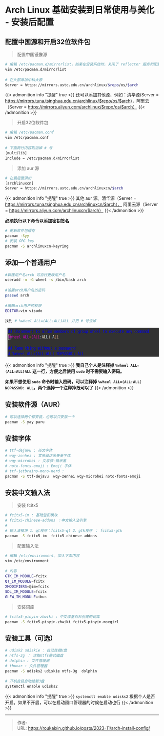 # Arch Linux 基础安装到日常使用与美化 - 安装后配置



## 配置中国源和开启32位软件包

> 配置中国镜像源
```bash
# 编辑 /etc/pacman.d/mirrorlist，如果在安装系统时，关闭了 reflector 服务和配置了 mirrorlist，那么这个可以不用改，为了保险起见，还是需要看一下和安装的时候有没有区别。
vim /etc/pacman.d/mirrorlist

# 在头部添加中科大源
Server = https://mirrors.ustc.edu.cn/archlinux/$repo/os/$arch
```

{{< admonition info "提醒" true >}}
还可以添加其他源，例如：清华源(Server = https://mirrors.tuna.tsinghua.edu.cn/archlinux/$repo/os/$arch)，阿里云（Server = https://mirrors.aliyun.com/archlinux/$repo/os/$arch）
{{< /admonition >}}

> 开启32位软件包
```bash
# 编辑 /etc/pacman.conf 
vim /etc/pacman.conf

# 下面两行内容取消掉 # 号
[multilib]
Include = /etc/pacman.d/mirrorlist
```

> 添加 aur 源
```bash
# 在最后面添加
[archlinuxcn]
Server = https://mirrors.ustc.edu.cn/archlinuxcn/$arch
```

{{< admonition info "提醒" true >}}
其他 aur 源。清华源（Server = https://mirrors.tuna.tsinghua.edu.cn/archlinuxcn/$arch），
阿里云源（Server = https://mirrors.aliyun.com/archlinuxcn/$arch）
{{< /admonition >}}

**必须执行以下命令以添加密钥签名**

```bash
# 更新软件包缓存
pacman -Syy
# 安装 GPG key
pacman -S archlinuxcn-keyring 
```



## 添加一个普通用户

```bash
#新建用户名arch 可自行更改用户名
useradd -m -G wheel -s /bin/bash arch

#设置arch用户名的密码
passwd arch

#编辑arch用户的权限
EDITOR=vim visudo

找到 # %wheel ALL=(ALL:ALL)ALL 并把 # 号去掉
```

![image-20230625065238368](images/Arch%20Linux.assets/image-20230625065238368.png " ")


{{< admonition info "提醒" true >}}
**我自己个人是注释掉 `%wheel ALL=(ALL:ALL)ALL` 这一行，方便之后使用 `sudo` 时不需要输入密码。**

**如果不想使用 `sudo` 命令时输入密码，可以注释掉 `%wheel ALL=(ALL:ALL) NOPASSWD: ALL`。两个选择一个注释掉既可以了**
{{< /admonition >}}


## 安装软件源（AUR）

```bash
# 可以选择两个都安装，也可以只安装一个
pacman -S yay paru
```



## 安装字体

```bash
# ttf-dejavu : 英文字体
# wqy-zenhei : 文泉驿正黑矢量字体
# wqy-microhei : 文泉驿-微米黑
# noto-fonts-emoji : Emoji 字体
# ttf-jetbrains-mono-nerd :
pacman -S ttf-dejavu  wqy-zenhei wqy-microhei noto-fonts-emoji
```



## 安装中文输入法

> 安装 fcitx5

```bash
# fcitx5-im : 基础包和模块
# fcitx5-chinese-addons ：中文输入法引擎
# 
# 输入法模块 1、qt程序：fcitx5-qt 2、gtk程序 ： fcitx5-gtk
pacman -S fcitx5-im  fcitx5-chinese-addons
```

> 配置输入法
>

```bash
# 编辑 /etc/environment，加入下面内容
vim /etc/environment

# 内容
GTK_IM_MODULE=fcitx
QT_IM_MODULE=fcitx
XMODIFIERS=@im=fcitx
SDL_IM_MODULE=fcitx
GLFW_IM_MODULE=ibus
```

> 安装词库

```bash
# fcitx5-pinyin-zhwiki : 中文维基百科创建的词库		
pacman -S fcitx5-pinyin-zhwiki fcitx5-pinyin-moegirl
```


## 安装工具（可选）

```bash
# udisk2 udiskie : 自动挂载U盘
# ntfs-3g ： 读取ntfs格式磁盘
# dolphin : 文件管理器
# thunar : 文件管理器
pacman -S udisks2 udiskie ntfs-3g  dolphin

# 开机自启自动挂载U盘
systemctl enable udisks2
```

{{< admonition info "提醒" true >}}
`systemctl enable udisks2` 根据个人是否开启，如果不开启，可以在启动窗口管理器的时候在启动也行
{{< /admonition >}}


---

> 作者:   
> URL: https://roukaixin.github.io/posts/2023-11/arch-install-config/  

